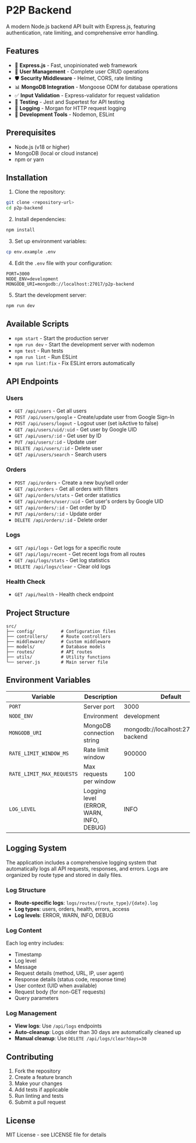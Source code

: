 # P2P Backend

A modern Node.js backend API built with Express.js, featuring authentication, rate limiting, and comprehensive error handling.

## Features

- 🚀 **Express.js** - Fast, unopinionated web framework
- 👥 **User Management** - Complete user CRUD operations
- 🛡️ **Security Middleware** - Helmet, CORS, rate limiting
- 📊 **MongoDB Integration** - Mongoose ODM for database operations
- ✅ **Input Validation** - Express-validator for request validation
- 🧪 **Testing** - Jest and Supertest for API testing
- 📝 **Logging** - Morgan for HTTP request logging
- 🔧 **Development Tools** - Nodemon, ESLint

## Prerequisites

- Node.js (v18 or higher)
- MongoDB (local or cloud instance)
- npm or yarn

## Installation

1. Clone the repository:
```bash
git clone <repository-url>
cd p2p-backend
```

2. Install dependencies:
```bash
npm install
```

3. Set up environment variables:
```bash
cp env.example .env
```

4. Edit the `.env` file with your configuration:
```env
PORT=3000
NODE_ENV=development
MONGODB_URI=mongodb://localhost:27017/p2p-backend
```

5. Start the development server:
```bash
npm run dev
```

## Available Scripts

- `npm start` - Start the production server
- `npm run dev` - Start the development server with nodemon
- `npm test` - Run tests
- `npm run lint` - Run ESLint
- `npm run lint:fix` - Fix ESLint errors automatically

## API Endpoints

### Users
- `GET /api/users` - Get all users
- `POST /api/users/google` - Create/update user from Google Sign-In
- `POST /api/users/logout` - Logout user (set isActive to false)
- `GET /api/users/uid/:uid` - Get user by Google UID
- `GET /api/users/:id` - Get user by ID
- `PUT /api/users/:id` - Update user
- `DELETE /api/users/:id` - Delete user
- `GET /api/users/search` - Search users

### Orders
- `POST /api/orders` - Create a new buy/sell order
- `GET /api/orders` - Get all orders with filters
- `GET /api/orders/stats` - Get order statistics
- `GET /api/orders/user/:uid` - Get user's orders by Google UID
- `GET /api/orders/:id` - Get order by ID
- `PUT /api/orders/:id` - Update order
- `DELETE /api/orders/:id` - Delete order

### Logs
- `GET /api/logs` - Get logs for a specific route
- `GET /api/logs/recent` - Get recent logs from all routes
- `GET /api/logs/stats` - Get log statistics
- `DELETE /api/logs/clear` - Clear old logs

### Health Check
- `GET /api/health` - Health check endpoint

## Project Structure

```
src/
├── config/          # Configuration files
├── controllers/     # Route controllers
├── middleware/      # Custom middleware
├── models/          # Database models
├── routes/          # API routes
├── utils/           # Utility functions
└── server.js        # Main server file
```

## Environment Variables

| Variable | Description | Default |
|----------|-------------|---------|
| `PORT` | Server port | 3000 |
| `NODE_ENV` | Environment | development |
| `MONGODB_URI` | MongoDB connection string | mongodb://localhost:27017/p2p-backend |
| `RATE_LIMIT_WINDOW_MS` | Rate limit window | 900000 |
| `RATE_LIMIT_MAX_REQUESTS` | Max requests per window | 100 |
| `LOG_LEVEL` | Logging level (ERROR, WARN, INFO, DEBUG) | INFO |

## Logging System

The application includes a comprehensive logging system that automatically logs all API requests, responses, and errors. Logs are organized by route type and stored in daily files.

### Log Structure
- **Route-specific logs**: `logs/routes/{route_type}/{date}.log`
- **Log types**: users, orders, health, errors, access
- **Log levels**: ERROR, WARN, INFO, DEBUG

### Log Content
Each log entry includes:
- Timestamp
- Log level
- Message
- Request details (method, URL, IP, user agent)
- Response details (status code, response time)
- User context (UID when available)
- Request body (for non-GET requests)
- Query parameters

### Log Management
- **View logs**: Use `/api/logs` endpoints
- **Auto-cleanup**: Logs older than 30 days are automatically cleaned up
- **Manual cleanup**: Use `DELETE /api/logs/clear?days=30`

## Contributing

1. Fork the repository
2. Create a feature branch
3. Make your changes
4. Add tests if applicable
5. Run linting and tests
6. Submit a pull request

## License

MIT License - see LICENSE file for details 